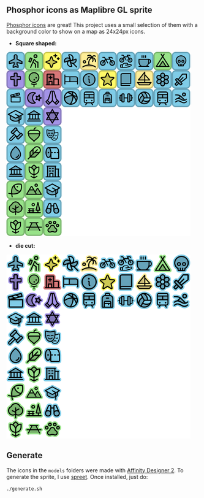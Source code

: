 ## Phosphor icons as Maplibre GL sprite
[Phosphor icons](https://phosphoricons.com/) are great! This project uses a small selection of them with a background color to show on a map as 24x24px icons.

- **Square shaped:**

![](sprite/phosphor-square@2x.png)  

- **die cut:**

![](sprite/phosphor-diecut@2x.png)  

## Generate
The icons in the `models` folders were made with [Affinity Designer 2](https://affinity.serif.com/en-us/designer/). 
To generate the sprite, I use [spreet](https://github.com/flother/spreet). Once installed, just do:

```bash
./generate.sh
```